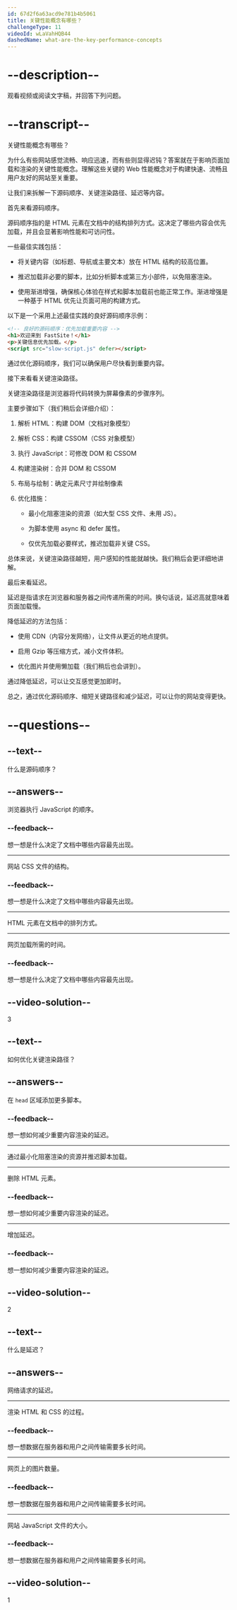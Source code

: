 ```yaml
---
id: 67d2f6a63acd9e781b4b5061
title: 关键性能概念有哪些？
challengeType: 11
videoId: wLaVahHQB44
dashedName: what-are-the-key-performance-concepts
---
```


# --description--

观看视频或阅读文字稿，并回答下列问题。

# --transcript--

关键性能概念有哪些？

为什么有些网站感觉流畅、响应迅速，而有些则显得迟钝？答案就在于影响页面加载和渲染的关键性能概念。理解这些关键的 Web 性能概念对于构建快速、流畅且用户友好的网站至关重要。

让我们来拆解一下源码顺序、关键渲染路径、延迟等内容。

首先来看源码顺序。

源码顺序指的是 HTML 元素在文档中的结构排列方式。这决定了哪些内容会优先加载，并且会显著影响性能和可访问性。

一些最佳实践包括：

- 将关键内容（如标题、导航或主要文本）放在 HTML 结构的较高位置。

- 推迟加载非必要的脚本，比如分析脚本或第三方小部件，以免阻塞渲染。

- 使用渐进增强，确保核心体验在样式和脚本加载前也能正常工作。渐进增强是一种基于 HTML 优先让页面可用的构建方式。

以下是一个采用上述最佳实践的良好源码顺序示例：

```html
<!-- 良好的源码顺序：优先加载重要内容 -->
<h1>欢迎来到 FastSite！</h1>
<p>关键信息优先加载。</p>
<script src="slow-script.js" defer></script>
```

通过优化源码顺序，我们可以确保用户尽快看到重要内容。

接下来看看关键渲染路径。

关键渲染路径是浏览器将代码转换为屏幕像素的步骤序列。

主要步骤如下（我们稍后会详细介绍）：

1. 解析 HTML：构建 DOM（文档对象模型）

2. 解析 CSS：构建 CSSOM（CSS 对象模型）

3. 执行 JavaScript：可修改 DOM 和 CSSOM

4. 构建渲染树：合并 DOM 和 CSSOM

5. 布局与绘制：确定元素尺寸并绘制像素

6. 优化措施：

    - 最小化阻塞渲染的资源（如大型 CSS 文件、未用 JS）。

    - 为脚本使用 async 和 defer 属性。

    - 仅优先加载必要样式，推迟加载非关键 CSS。

总体来说，关键渲染路径越短，用户感知的性能就越快。我们稍后会更详细地讲解。

最后来看延迟。

延迟是指请求在浏览器和服务器之间传递所需的时间。换句话说，延迟高就意味着页面加载慢。

降低延迟的方法包括：

- 使用 CDN（内容分发网络），让文件从更近的地点提供。

- 启用 Gzip 等压缩方式，减小文件体积。

- 优化图片并使用懒加载（我们稍后也会讲到）。

通过降低延迟，可以让交互感觉更加即时。

总之，通过优化源码顺序、缩短关键路径和减少延迟，可以让你的网站变得更快。

# --questions--

## --text--

什么是源码顺序？

## --answers--

浏览器执行 JavaScript 的顺序。

### --feedback--

想一想是什么决定了文档中哪些内容最先出现。

---

网站 CSS 文件的结构。

### --feedback--

想一想是什么决定了文档中哪些内容最先出现。

---

HTML 元素在文档中的排列方式。

---

网页加载所需的时间。

### --feedback--

想一想是什么决定了文档中哪些内容最先出现。

## --video-solution--

3

## --text--

如何优化关键渲染路径？

## --answers--

在 `head` 区域添加更多脚本。

### --feedback--

想一想如何减少重要内容渲染的延迟。

---

通过最小化阻塞渲染的资源并推迟脚本加载。

---

删除 HTML 元素。

### --feedback--

想一想如何减少重要内容渲染的延迟。

---

增加延迟。

### --feedback--

想一想如何减少重要内容渲染的延迟。

## --video-solution--

2

## --text--

什么是延迟？

## --answers--

网络请求的延迟。

---

渲染 HTML 和 CSS 的过程。

### --feedback--

想一想数据在服务器和用户之间传输需要多长时间。

---

网页上的图片数量。

### --feedback--

想一想数据在服务器和用户之间传输需要多长时间。

---

网站 JavaScript 文件的大小。

### --feedback--

想一想数据在服务器和用户之间传输需要多长时间。

## --video-solution--

1

